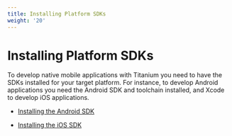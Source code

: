 ```yaml
---
title: Installing Platform SDKs
weight: '20'
---
```


# Installing Platform SDKs

To develop native mobile applications with Titanium you need to have the SDKs installed for your target platform. For instance, to develop Android applications you need the Android SDK and toolchain installed, and Xcode to develop iOS applications. 

* [Installing the Android SDK](/guide/Titanium_SDK/Titanium_SDK_Getting_Started/Installation_and_Configuration/Installing_Platform_SDKs/Installing_the_Android_SDK/)

* [Installing the iOS SDK](/guide/Titanium_SDK/Titanium_SDK_Getting_Started/Installation_and_Configuration/Installing_Platform_SDKs/Installing_the_iOS_SDK/)
